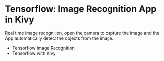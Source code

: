 # Tensorflow: Image Recognition App in Kivy

Real time image recognition, open the camera to capture the image and the App automatically detect the objects from the image. 

- Tensorflow Image Recognition
- Tensorflow with Kivy
